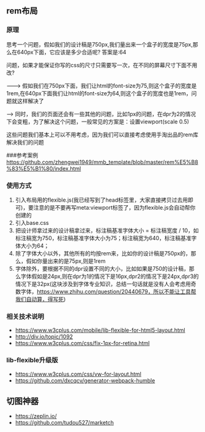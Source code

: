 ## rem布局

### 原理

思考一个问题，假如我们的设计稿是750px,我们量出来一个盒子的宽度是75px,那么在640px下面，它应该是多少合适呢?
答案是:64

问题，如果才能保证你写的css的尺寸只需要写一次，在不同的屏幕尺寸下面不用改?

---> 假如我们在750px下面，我们让html的font-size为75,则这个盒子的宽度是1rem,在640px下面我们让html的font-size为64,则这个盒子的宽度也是1rem，问题就这样解决了

--> 同时，我们的页面还会有一些其他的问题，比如1px的问题，在dpr为2的情况下会变粗，为了解决这个问题，一般常见的方案是：设置viewport(scale 0.5)

这些问题我们基本上可以不用考虑，因为我们可以直接考虑使用手淘出品的rem库解决我们的问题

###参考案例
https://github.com/zhengwei1949/mmb_template/blob/master/rem%E5%B8%83%E5%B1%80/index.html

### 使用方式
1. 引入布局用的flexible.js(我已经写到了head标签里，大家直接拷贝过去用即可)，要注意的是不要再写meta:viewport标签了，因为flexible.js会自动帮你创建的
2. 引入base.css
3. 把设计师拿过来的设计稿拿过来，标注稿基准字体大小 = 标注稿宽度 / 10，如标注稿宽为750，标注稿基准字体大小为75；标注稿宽为640，标注稿基准字体大小为64；
4. 除了字体大小以外，其他所有的均按rem来，比如你的设计稿是750px的，那么，假如你量出来的是75px,则是1rem
5. 字体除外，要根据不同的dpr设置不同的大小，比如如果是750的设计稿，那么字体假如是24px,则在dpr为1的情况下是16px,dpr2的情况下是24px,dpr3的情况下是32px(这块涉及到字体专业知识，总结一句话就是没有人会考虑用奇数字体，https://www.zhihu.com/question/20440679，所以不能让工具帮我们自动算，得写死)


### 相关技术说明
- https://www.w3cplus.com/mobile/lib-flexible-for-html5-layout.html
- http://div.io/topic/1092
- https://www.w3cplus.com/css/fix-1px-for-retina.html

### lib-flexible升级版
- https://www.w3cplus.com/css/vw-for-layout.html
- https://github.com/dxcqcv/generator-webpack-humble


## 切图神器
- https://zeplin.io/
- https://github.com/tudou527/marketch
